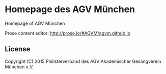 Homepage des AGV München
========================

Homepage of AGV München

Prose content editor: <http://prose.io/#AGVM/agvm.github.io>

## License

Copyright (C) 2015 Philisterverband des AGV Akademischer Gesangverein München e.V.
